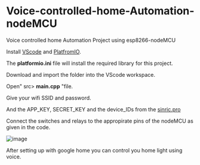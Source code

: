 # Voice-controlled-home-Automation-nodeMCU
Voice controlled home Automation Project using esp8266-nodeMCU   

Install [VScode](https://code.visualstudio.com/) and [PlatfromIO](https://platformio.org/platformio-ide).

The **platformio.ini** file will install the required library for this project.

Download and import the folder into the VScode workspace.

Open" src> **main.cpp** "file. 

Give your wifi SSID and password.

And the APP_KEY, SECRET_KEY and the device_IDs from the [sinric.pro](https://github.com/sinricpro/esp8266-esp32-sdk)

Connect the switches and relays to the appropirate pins of the nodeMCU as given in the code.

![image](https://github.com/krishnamoorthy774/Voice-controlled-home-Automation-nodeMCU/assets/133330566/e6fc143b-a479-40c0-9fce-adbb7dc2769c)

After setting up with google home you can control you home light using voice.

